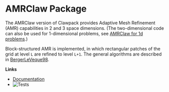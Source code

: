 # AMRClaw Package
The AMRClaw version of Clawpack provides Adaptive Mesh Refinement (AMR) capabilities in 2 and 3 space dimensions. (The two-dimensional code can also be used for 1-dimensional problems, see [AMRClaw for 1d problems](https://www.clawpack.org/amrclaw1d.html#amrclaw-1d).)

Block-structured AMR is implemented, in which rectangular patches of the grid at level `L` are refined to level `L+1`.  The general algorithms are described in [BergerLeVeque98](https://doi.org/10.1137/S0036142997315974).

**Links**
 - [Documentation](https://www.clawpack.org/amrclaw.html)
 - ![Tests](https://github.com/clawpack/amrclaw/actions/workflows/testing.yml/badge.svg)